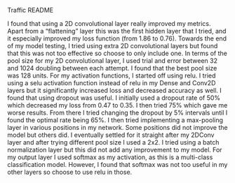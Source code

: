 Traffic README 

I found that using a 2D convolutional layer really improved my metrics. Apart from a “flattening” layer this was the first hidden layer that I tried, and it especially improved my loss function (from 1.86 to 0.76). Towards the end of my model testing, I tried using extra 2D convolutional layers but found that this was not too effective so choose to only include one. In terms of the pool size for my 2D convolutional layer, I used trial and error between 32 and 1024 doubling between each attempt. I found that the best pool size was 128 units. For my activation functions, I started off using relu. I tried using a selu activation function instead of relu in my Dense and Conv2D layers but it significantly increased loss and decreased accuracy as well.
I found that using dropout was useful. I initially used a dropout rate of 50% which decreased my loss from 0.47 to 0.35. I then tried 75% which gave me worse results. From there I tried changing the dropout by 5% intervals until I found the optimal rate being 65%. I then tried implementing a max-pooling layer in various positions in my network. Some positions did not improve the model but others did. I eventually settled for it straight after my 2DConv layer and after trying different pool size I used a 2x2. I tried using a batch normalization layer but this did not add any improvement to my model. 
For my output layer I used softmax as my activation, as this is a multi-class classification model. However, I found that softmax was not too useful in my other layers so choose to use relu in those.
